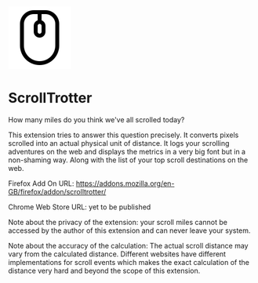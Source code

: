 ![ScrollTrotter](/img/logo.png?raw=true) 

# ScrollTrotter

How many miles do you think we've all scrolled today?

This extension tries to answer this question precisely. It converts pixels scrolled into an actual physical unit of distance. It logs your scrolling adventures on the web and displays the metrics in a very big font but in a non-shaming way. Along with the list of your top scroll destinations on the web.

Firefox Add On URL: https://addons.mozilla.org/en-GB/firefox/addon/scrolltrotter/

Chrome Web Store URL: yet to be published


Note about the privacy of the extension: your scroll miles cannot be accessed by the author of this extension and can never leave your system.

Note about the accuracy of the calculation: The actual scroll distance may vary from the calculated distance. Different websites have different implementations for scroll events which makes the exact calculation of the distance very hard and beyond the scope of this extension.
